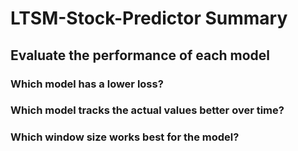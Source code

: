 # LTSM-Stock-Predictor Summary
## Evaluate the performance of each model
### Which model has a lower loss?
### Which model tracks the actual values better over time?
### Which window size works best for the model?
